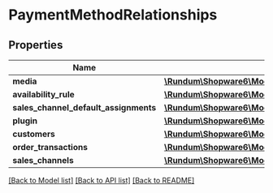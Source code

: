 # PaymentMethodRelationships

## Properties
Name | Type | Description | Notes
------------ | ------------- | ------------- | -------------
**media** | [**\Rundum\Shopware6\Model\PaymentMethodRelationshipsMedia**](PaymentMethodRelationshipsMedia.md) |  | [optional] 
**availability_rule** | [**\Rundum\Shopware6\Model\PaymentMethodRelationshipsAvailabilityRule**](PaymentMethodRelationshipsAvailabilityRule.md) |  | [optional] 
**sales_channel_default_assignments** | [**\Rundum\Shopware6\Model\PaymentMethodRelationshipsSalesChannelDefaultAssignments**](PaymentMethodRelationshipsSalesChannelDefaultAssignments.md) |  | [optional] 
**plugin** | [**\Rundum\Shopware6\Model\PaymentMethodRelationshipsPlugin**](PaymentMethodRelationshipsPlugin.md) |  | [optional] 
**customers** | [**\Rundum\Shopware6\Model\PaymentMethodRelationshipsCustomers**](PaymentMethodRelationshipsCustomers.md) |  | [optional] 
**order_transactions** | [**\Rundum\Shopware6\Model\PaymentMethodRelationshipsOrderTransactions**](PaymentMethodRelationshipsOrderTransactions.md) |  | [optional] 
**sales_channels** | [**\Rundum\Shopware6\Model\PaymentMethodRelationshipsSalesChannels**](PaymentMethodRelationshipsSalesChannels.md) |  | [optional] 

[[Back to Model list]](../../README.md#documentation-for-models) [[Back to API list]](../../README.md#documentation-for-api-endpoints) [[Back to README]](../../README.md)

